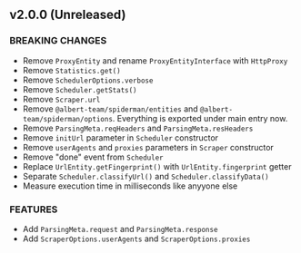 ## v2.0.0 (Unreleased)

### BREAKING CHANGES

- Remove `ProxyEntity` and rename `ProxyEntityInterface` with `HttpProxy`
- Remove `Statistics.get()`
- Remove `SchedulerOptions.verbose`
- Remove `Scheduler.getStats()`
- Remove `Scraper.url`
- Remove `@albert-team/spiderman/entities` and `@albert-team/spiderman/options`. Everything is exported under main entry now.
- Remove `ParsingMeta.reqHeaders` and `ParsingMeta.resHeaders`
- Remove `initUrl` parameter in `Scheduler` constructor
- Remove `userAgents` and `proxies` parameters in `Scraper` constructor
- Remove "done" event from `Scheduler`
- Replace `UrlEntity.getFingerprint()` with `UrlEntity.fingerprint` getter
- Separate `Scheduler.classifyUrl()` and `Scheduler.classifyData()`
- Measure execution time in milliseconds like anyyone else

### FEATURES

- Add `ParsingMeta.request` and `ParsingMeta.response`
- Add `ScraperOptions.userAgents` and `ScraperOptions.proxies`
